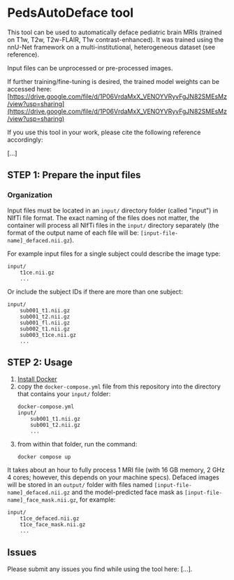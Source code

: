 # PedsAutoDeface tool

This tool can be used to automatically deface pediatric brain MRIs (trained on T1w, T2w, T2w-FLAIR, T1w contrast-enhanced). It was trained using the nnU-Net framework on a multi-institutional, heterogeneous dataset (see reference).

Input files can be unprocessed or pre-processed images.

If further training/fine-tuning is desired, the trained model weights can be accessed here: [https://drive.google.com/file/d/1P06VrdaMxX_VENOYVRyvFgJN82SMEsMz/view?usp=sharing](https://drive.google.com/file/d/1P06VrdaMxX_VENOYVRyvFgJN82SMEsMz/view?usp=sharing)

If you use this tool in your work, please cite the following reference accordingly:

[...]

## STEP 1: Prepare the input files

### Organization

Input files must be located in an `input/` directory folder (called "input") in NIfTi file format. The exact naming of the files does not matter, the container will process all NIfTi files in the `input/` directory separately (the format of the output name of each file will be: `[input-file-name]_defaced.nii.gz`).

For example input files for a single subject could describe the image type:
```
input/
    t1ce.nii.gz
    ...
```

Or include the subject IDs if there are more than one subject:

```
input/
    sub001_t1.nii.gz
    sub001_t2.nii.gz
    sub001_fl.nii.gz
    sub002_t1.nii.gz
    sub003_t1ce.nii.gz
    ...
```

## STEP 2: Usage

1. [Install Docker](https://docs.docker.com/engine/install/)
2. copy the `docker-compose.yml` file from this repository into the directory that contains your `input/` folder:
    ```
    docker-compose.yml
    input/
        sub001_t1.nii.gz
        sub001_t2.nii.gz
        ...
    ```
3. from within that folder, run the command:
    ```
    docker compose up
    ```

It takes about an hour to fully process 1 MRI file (with 16 GB memory, 2 GHz 4 cores; however, this depends on your machine specs). Defaced images will be stored in an `output/` folder with files named `[input-file-name]_defaced.nii.gz` and the model-predicted face mask as `[input-file-name]_face_mask.nii.gz`, for example:

```
input/
    t1ce_defaced.nii.gz
    t1ce_face_mask.nii.gz
    ...
```


## Issues

Please submit any issues you find while using the tool here: [...].

